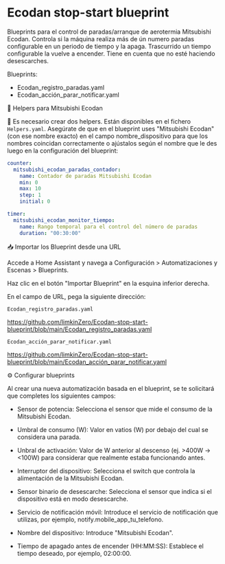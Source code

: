 # Ecodan stop-start blueprint

Blueprints para el control de paradas/arranque de aerotermia Mitsubishi Ecodan. Controla si la máquina realiza más de ún numero paradas configurable en un periodo de tiempo y la apaga. Trascurrido un tiempo configurable la vuelve a encender. Tiene en cuenta que no esté haciendo desescarches.

Blueprints:

- Ecodan_registro_paradas.yaml
- Ecodan_acción_parar_notificar.yaml


🧩 Helpers para Mitsubishi Ecodan

🔁 Es necesario crear dos helpers. Están disponibles en el fichero `Helpers.yaml`. Asegúrate de que en el blueprint uses "Mitsubishi Ecodan" (con ese nombre exacto) en el campo nombre_dispositivo para que los nombres coincidan correctamente o ajústalos según el nombre que le des luego en la configuración del blueprint:

```yaml
counter:
  mitsubishi_ecodan_paradas_contador:
    name: Contador de paradas Mitsubishi Ecodan
    min: 0
    max: 10
    step: 1
    initial: 0

timer:
  mitsubishi_ecodan_monitor_tiempo:
    name: Rango temporal para el control del número de paradas
    duration: "00:30:00"
```

📥 Importar los Blueprint desde una URL

Accede a Home Assistant y navega a Configuración > Automatizaciones y Escenas > Blueprints.

Haz clic en el botón "Importar Blueprint" en la esquina inferior derecha.

En el campo de URL, pega la siguiente dirección:

`Ecodan_registro_paradas.yaml`

https://github.com/limkinZero/Ecodan-stop-start-blueprint/blob/main/Ecodan_registro_paradas.yaml


`Ecodan_acción_parar_notificar.yaml`

https://github.com/limkinZero/Ecodan-stop-start-blueprint/blob/main/Ecodan_acción_parar_notificar.yaml


⚙️ Configurar blueprints

Al crear una nueva automatización basada en el blueprint, se te solicitará que completes los siguientes campos:

- Sensor de potencia: Selecciona el sensor que mide el consumo de la Mitsubishi Ecodan.

- Umbral de consumo (W): Valor en vatios (W) por debajo del cual se considera una parada.

- Unbral de activación: Valor de W anterior al descenso (ej. >400W → <100W) para considerar que realmente estaba funcionando antes.

- Interruptor del dispositivo: Selecciona el switch que controla la alimentación de la Mitsubishi Ecodan.

- Sensor binario de desescarche: Selecciona el sensor que indica si el dispositivo está en modo desescarche.

- Servicio de notificación móvil: Introduce el servicio de notificación que utilizas, por ejemplo, notify.mobile_app_tu_telefono.

- Nombre del dispositivo: Introduce "Mitsubishi Ecodan".

- Tiempo de apagado antes de encender (HH:MM:SS): Establece el tiempo deseado, por ejemplo, 02:00:00.